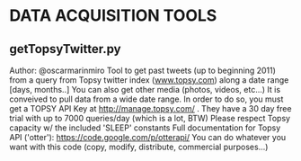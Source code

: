 DATA ACQUISITION TOOLS
======================

getTopsyTwitter.py
------------------
Author: @oscarmarinmiro
Tool to get past tweets (up to beginning 2011) from a query from Topsy twitter index (www.topsy.com) along a date range [days, months..]
You can also get other media (photos, videos, etc...)
It is conveived to pull data from a wide date range. In order to do so, you must get a TOPSY API Key at http://manage.topsy.com/ . They have a 30 day free trial with up to 7000 queries/day (which is a lot, BTW)
Please respect Topsy capacity w/ the included 'SLEEP' constants
Full documentation for Topsy API ('otter'): https://code.google.com/p/otterapi/
You can do whatever you want with this code (copy, modify, distribute, commercial purposes...)
